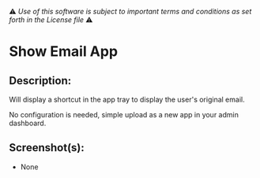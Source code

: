 :warning: *Use of this software is subject to important terms and conditions as set forth in the License file* :warning: 

# Show Email App

## Description:

Will display a shortcut in the app tray to display the user's original email.

No configuration is needed, simple upload as a new app in your admin dashboard.

## Screenshot(s):
* None
